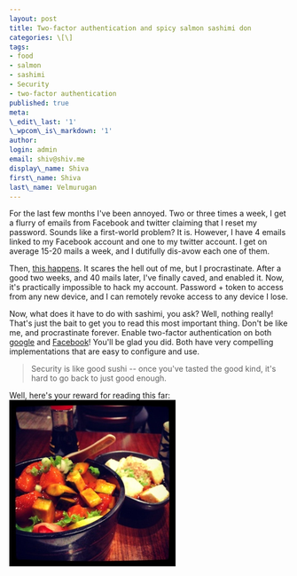 ```yaml
---
layout: post
title: Two-factor authentication and spicy salmon sashimi don
categories: \[\]
tags:
- food
- salmon
- sashimi
- Security
- two-factor authentication
published: true
meta:
\_edit\_last: '1'
\_wpcom\_is\_markdown: '1'
author:
login: admin
email: shiv@shiv.me
display\_name: Shiva
first\_name: Shiva
last\_name: Velmurugan
---
```


For the last few months I've been annoyed. Two or three times a week, I get a flurry of emails from Facebook and twitter claiming that I reset my password. Sounds like a first-world problem? It is. However, I have 4 emails linked to my Facebook account and one to my twitter account. I get on average 15-20 mails a week, and I dutifully dis-avow each one of them.

Then, [this happens][0]. It scares the hell out of me, but I procrastinate. After a good two weeks, and 40 mails later, I've finally caved, and enabled it. Now, it's practically impossible to hack my account. Password + token to access from any new device, and I can remotely revoke access to any device I lose.

Now, what does it have to do with sashimi, you ask? Well, nothing really! That's just the bait to get you to read this most important thing. Don't be like me, and procrastinate forever. Enable two-factor authentication on both [google][1] and [Facebook][2]! You'll be glad you did. Both have very compelling implementations that are easy to configure and use.

> Security is like good sushi -- once you've tasted the good kind, it's hard to go back to just good enough.
> 

Well, here's your reward for reading this far:  
[![20120823-214038.jpg](/images/20120823-214038.jpg)][3]


[0]: http://www.emptyage.com/post/28679875595/yes-i-was-hacked-hard
[1]: http://support.google.com/accounts/bin/answer.py?hl=en&answer=180744
[2]: http://m.facebook.com/note.php?note_id=10150172618258920&_rdr
[3]: http://blog.shiv.me/wp-content/uploads/2012/08/20120823-214038.jpg